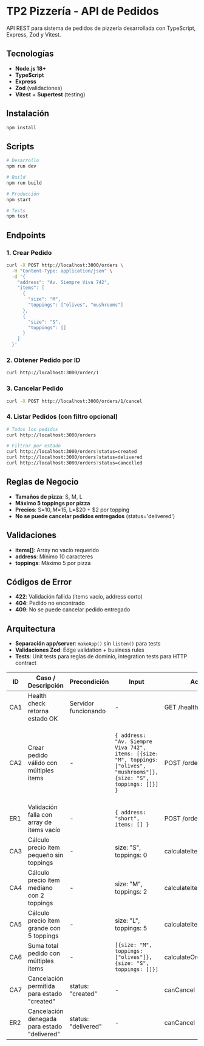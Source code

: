 # TP2 Pizzería - API de Pedidos

API REST para sistema de pedidos de pizzería desarrollada con TypeScript, Express, Zod y Vitest.

## Tecnologías

- **Node.js 18+**
- **TypeScript**
- **Express**
- **Zod** (validaciones)
- **Vitest** + **Supertest** (testing)

## Instalación

```bash
npm install
```

## Scripts

```bash
# Desarrollo
npm run dev

# Build
npm run build

# Producción
npm start

# Tests
npm test
```

## Endpoints

### 1. Crear Pedido
```bash
curl -X POST http://localhost:3000/orders \
  -H "Content-Type: application/json" \
  -d '{
    "address": "Av. Siempre Viva 742",
    "items": [
      {
        "size": "M",
        "toppings": ["olives", "mushrooms"]
      },
      {
        "size": "S",
        "toppings": []
      }
    ]
  }'
```

### 2. Obtener Pedido por ID
```bash
curl http://localhost:3000/order/1
```

### 3. Cancelar Pedido
```bash
curl -X POST http://localhost:3000/orders/1/cancel
```

### 4. Listar Pedidos (con filtro opcional)
```bash
# Todos los pedidos
curl http://localhost:3000/orders

# Filtrar por estado
curl http://localhost:3000/orders?status=created
curl http://localhost:3000/orders?status=delivered
curl http://localhost:3000/orders?status=cancelled
```

## Reglas de Negocio

- **Tamaños de pizza**: S, M, L
- **Máximo 5 toppings por pizza**
- **Precios**: S=$10, M=$15, L=$20 + $2 por topping
- **No se puede cancelar pedidos entregados** (status='delivered')

## Validaciones

- **items[]**: Array no vacío requerido
- **address**: Mínimo 10 caracteres
- **toppings**: Máximo 5 por pizza

## Códigos de Error

- **422**: Validación fallida (items vacío, address corto)
- **404**: Pedido no encontrado
- **409**: No se puede cancelar pedido entregado

## Arquitectura

- **Separación app/server**: `makeApp()` sin `listen()` para tests
- **Validaciones Zod**: Edge validation + business rules
- **Tests**: Unit tests para reglas de dominio, integration tests para HTTP contract

| ID | Caso / Descripción | Precondición | Input | Acción | Resultado esperado | Test |
|---|---|---|---|---|---|---|
| CA1 | Health check retorna estado OK | Servidor funcionando | - | GET /health | Status 200, { status: 'ok' } | `health.test.ts → "GET /health returns ok"` |
| CA2 | Crear pedido válido con múltiples items | - | `{ address: "Av. Siempre Viva 742", items: [{size: "M", toppings: ["olives", "mushrooms"]}, {size: "S", toppings: []}] }` | POST /orders | Status 201, order creado con precio total 2900 cents y 2 items | `orders.post.test.ts → "creates an order and returns 201 with total price"` |
| ER1 | Validación falla con array de items vacío | - | `{ address: "short", items: [] }` | POST /orders | Status 422, errors definidos | `orders.post.test.ts → "returns 422 on invalid body (empty items)"` |
| CA3 | Cálculo precio ítem pequeño sin toppings | - | size: "S", toppings: 0 | calculateItemPriceCents | 1000 cents | `order.test.ts → "calculates item price by size and toppings"` |
| CA4 | Cálculo precio ítem mediano con 2 toppings | - | size: "M", toppings: 2 | calculateItemPriceCents | 1900 cents | `order.test.ts → "calculates item price by size and toppings"` |
| CA5 | Cálculo precio ítem grande con 5 toppings | - | size: "L", toppings: 5 | calculateItemPriceCents | 3000 cents | `order.test.ts → "calculates item price by size and toppings"` |
| CA6 | Suma total pedido con múltiples ítems | - | `[{size: "M", toppings: ["olives"]}, {size: "S", toppings: []}]` | calculateOrderTotalCents | 2700 cents | `order.test.ts → "sums total order price"` |
| CA7 | Cancelación permitida para estado "created" | status: "created" | - | canCancel | true | `order.test.ts → "cannot cancel when delivered"` |
| ER2 | Cancelación denegada para estado "delivered" | status: "delivered" | - | canCancel | false | `order.test.ts → "cannot cancel when delivered"` |
